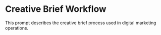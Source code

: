 # Creative Brief Workflow

This prompt describes the creative brief process used in digital marketing operations.
